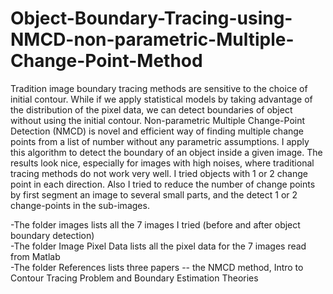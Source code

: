 # Object-Boundary-Tracing-using-NMCD-non-parametric-Multiple-Change-Point-Method
Tradition image boundary tracing methods are sensitive to the choice of initial contour. While if we apply statistical models by taking advantage of the distribution of the pixel data, we can detect boundaries of object without using the initial contour. Non-parametric Multiple Change-Point Detection (NMCD) is novel and efficient way of finding multiple change points from a list of number without any parametric assumptions. I apply this algorithm to detect the boundary of an object inside a given image. The results look nice, especially for images with high noises, where traditional tracing methods do not work very well. I tried objects with 1 or 2 change point in each direction. Also I tried to reduce the number of change points by first segment an image to several small parts, and the detect 1 or 2 change-points in the sub-images.


-The folder images lists all the 7 images I tried (before and after object boundary detection)           
-The folder Image Pixel Data lists all the pixel data for the 7 images read from Matlab                
-The folder References lists three papers -- the NMCD method, Intro to Contour Tracing Problem and Boundary Estimation Theories
